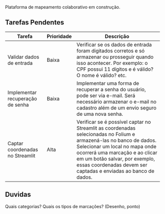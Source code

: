 Plataforma de mapeamento colaborativo em construção.

## Tarefas Pendentes

| Tarefa                                  | Prioridade | Descrição                                                                                                         |
|-----------------------------------------|------------|-------------------------------------------------------------------------------------------------------------------|
| Validar dados de entrada                | Baixa      | Verificar se os dados de entrada foram digitados corretos e só armazenar ou prosseguir quando isso acontecer. Por exemplo: o CPF possui 11 dígitos e é válido? O nome é válido? etc. |
| Implementar recuperação de senha        | Baixa      | Implementar uma forma de recuperar a senha do usuário, pode ser via e-mail. Será necessário armazenar o e-mail no cadastro além de um envio seguro de uma nova senha. |
| Captar coordenadas no Streamlit         | Alta       | Verificar se é possível captar no Streamlit as coordenadas selecionadas no Folium e armazená-las no banco de dados. Selecionar um local no mapa onde ocorrerá uma marcação e ao clicar em um botão salvar, por exemplo, essas coordenadas devem ser captadas e enviadas ao banco de dados. |


## Duvidas

Quais categorias?
Quais os tipos de marcações? (Desenho, ponto)
